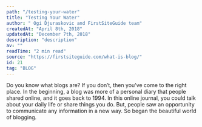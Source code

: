 ```yaml
---
path: "/testing-your-water"
title: "Testing Your Water"
author: " Ogi Djuraskovic and FirstSiteGuide team"
createdAt: "April 8th, 2018"
updatedAt: "December 7th, 2018"
description: "description"
av: ""
readTime: "2 min read"
source: "https://firstsiteguide.com/what-is-blog/"
id: 21
tag: "BLOG"
---
```



Do you know what blogs are? If you don’t, then you’ve come to the right place. In the beginning, a blog was more of a personal diary that people shared online, and it goes back to 1994. In this online journal, you could talk about your daily life or share things you do. But, people saw an opportunity to communicate any information in a new way. So began the beautiful world of blogging.